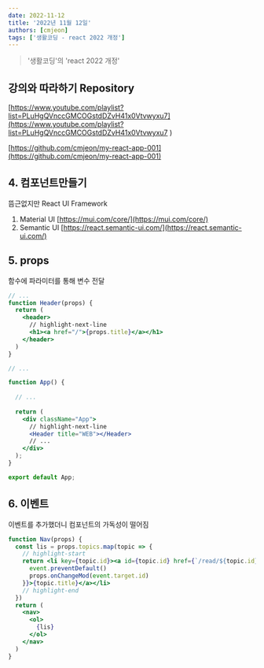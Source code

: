 ```yaml
---
date: 2022-11-12
title: '2022년 11월 12일'
authors: [cmjeon]
tags: ['생활코딩 - react 2022 개정']
---
```


> '생활코딩'의 'react 2022 개정'

## 강의와 따라하기 Repository

[https://www.youtube.com/playlist?list=PLuHgQVnccGMCOGstdDZvH41x0Vtvwyxu7](https://www.youtube.com/playlist?list=PLuHgQVnccGMCOGstdDZvH41x0Vtvwyxu7 )

[https://github.com/cmjeon/my-react-app-001](https://github.com/cmjeon/my-react-app-001)

## 4. 컴포넌트만들기

뜸근없지만 React UI Framework

1. Material UI [https://mui.com/core/](https://mui.com/core/)
2. Semantic UI [https://react.semantic-ui.com/](https://react.semantic-ui.com/)

<!--truncate-->

## 5. props

함수에 파라미터를 통해 변수 전달

```jsx title="app.js"
// ...
function Header(props) {
  return (
    <header>
      // highlight-next-line
      <h1><a href="/">{props.title}</a></h1>
    </header>
  )
}

// ...

function App() {
  
  // ...
  
  return (
    <div className="App">
      // highlight-next-line
      <Header title="WEB"></Header>
      // ...
    </div>
  );
}

export default App;

```

## 6. 이벤트

이벤트를 추가했더니 컴포넌트의 가독성이 떨어짐

```jsx {3-6} title="nav.js"
function Nav(props) {
  const lis = props.topics.map(topic => {
    // highlight-start
    return <li key={topic.id}><a id={topic.id} href={`/read/${topic.id}`} onClick={event => {
      event.preventDefault()
      props.onChangeMod(event.target.id)
    }}>{topic.title}</a></li>
    // highlight-end
  })
  return (
    <nav>
      <ol>
        {lis}
      </ol>
    </nav>
  )
}
```

